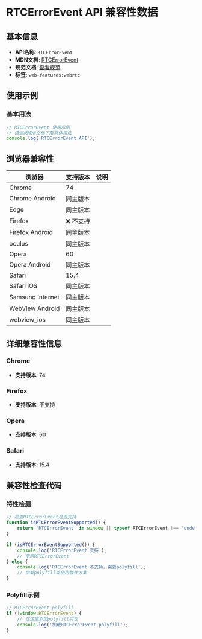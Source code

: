 # RTCErrorEvent API 兼容性数据

## 基本信息

- **API名称**: `RTCErrorEvent`
- **MDN文档**: [RTCErrorEvent](https://developer.mozilla.org/docs/Web/API/RTCErrorEvent)
- **规范文档**: [查看规范](https://w3c.github.io/webrtc-pc/#dom-rtcerrorevent)
- **标签**: `web-features:webrtc`

## 使用示例

### 基本用法

```javascript
// RTCErrorEvent 使用示例
// 请查阅MDN文档了解具体用法
console.log('RTCErrorEvent API');
```

## 浏览器兼容性

| 浏览器 | 支持版本 | 说明 |
|--------|----------|------|
| Chrome | 74 |  |
| Chrome Android | 同主版本 |  |
| Edge | 同主版本 |  |
| Firefox | ❌ 不支持 |  |
| Firefox Android | 同主版本 |  |
| oculus | 同主版本 |  |
| Opera | 60 |  |
| Opera Android | 同主版本 |  |
| Safari | 15.4 |  |
| Safari iOS | 同主版本 |  |
| Samsung Internet | 同主版本 |  |
| WebView Android | 同主版本 |  |
| webview_ios | 同主版本 |  |

## 详细兼容性信息

### Chrome

- **支持版本**: 74

### Firefox

- **支持版本**: 不支持

### Opera

- **支持版本**: 60

### Safari

- **支持版本**: 15.4

## 兼容性检查代码

### 特性检测

```javascript
// 检查RTCErrorEvent是否支持
function isRTCErrorEventSupported() {
    return 'RTCErrorEvent' in window || typeof RTCErrorEvent !== 'undefined';
}

if (isRTCErrorEventSupported()) {
    console.log('RTCErrorEvent 支持');
    // 使用RTCErrorEvent
} else {
    console.log('RTCErrorEvent 不支持，需要polyfill');
    // 加载polyfill或使用替代方案
}
```

### Polyfill示例

```javascript
// RTCErrorEvent polyfill
if (!window.RTCErrorEvent) {
    // 在这里添加polyfill实现
    console.log('加载RTCErrorEvent polyfill');
}
```

